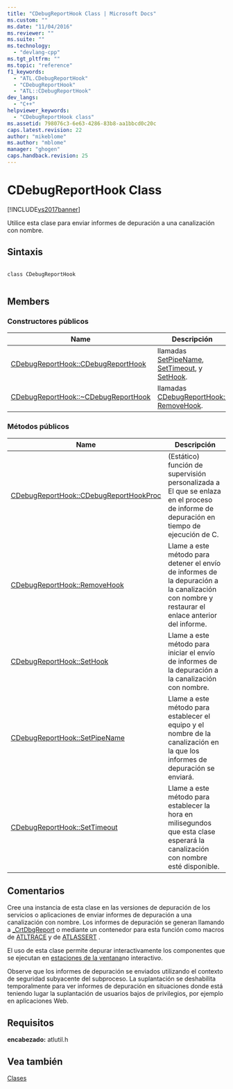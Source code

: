 ```yaml
---
title: "CDebugReportHook Class | Microsoft Docs"
ms.custom: ""
ms.date: "11/04/2016"
ms.reviewer: ""
ms.suite: ""
ms.technology: 
  - "devlang-cpp"
ms.tgt_pltfrm: ""
ms.topic: "reference"
f1_keywords: 
  - "ATL.CDebugReportHook"
  - "CDebugReportHook"
  - "ATL::CDebugReportHook"
dev_langs: 
  - "C++"
helpviewer_keywords: 
  - "CDebugReportHook class"
ms.assetid: 798076c3-6e63-4286-83b8-aa1bbcd0c20c
caps.latest.revision: 22
author: "mikeblome"
ms.author: "mblome"
manager: "ghogen"
caps.handback.revision: 25
---
```

# CDebugReportHook Class
[!INCLUDE[vs2017banner](../../assembler/inline/includes/vs2017banner.md)]

Utilice esta clase para enviar informes de depuración a una canalización con nombre.  
  
## Sintaxis  
  
```  
  
class CDebugReportHook  
  
```  
  
## Members  
  
### Constructores públicos  
  
|Name|Descripción|  
|----------|-----------------|  
|[CDebugReportHook::CDebugReportHook](../Topic/CDebugReportHook::CDebugReportHook.md)|llamadas [SetPipeName](../Topic/CDebugReportHook::SetPipeName.md), [SetTimeout](../Topic/CDebugReportHook::SetTimeout.md), y [SetHook](../Topic/CDebugReportHook::SetHook.md).|  
|[CDebugReportHook::~CDebugReportHook](../Topic/CDebugReportHook::~CDebugReportHook.md)|llamadas [CDebugReportHook:: RemoveHook](../Topic/CDebugReportHook::RemoveHook.md).|  
  
### Métodos públicos  
  
|Name|Descripción|  
|----------|-----------------|  
|[CDebugReportHook::CDebugReportHookProc](../Topic/CDebugReportHook::CDebugReportHookProc.md)|\(Estático\) función de supervisión personalizada a El que se enlaza en el proceso de informe de depuración en tiempo de ejecución de C.|  
|[CDebugReportHook::RemoveHook](../Topic/CDebugReportHook::RemoveHook.md)|Llame a este método para detener el envío de informes de la depuración a la canalización con nombre y restaurar el enlace anterior del informe.|  
|[CDebugReportHook::SetHook](../Topic/CDebugReportHook::SetHook.md)|Llame a este método para iniciar el envío de informes de la depuración a la canalización con nombre.|  
|[CDebugReportHook::SetPipeName](../Topic/CDebugReportHook::SetPipeName.md)|Llame a este método para establecer el equipo y el nombre de la canalización en la que los informes de depuración se enviará.|  
|[CDebugReportHook::SetTimeout](../Topic/CDebugReportHook::SetTimeout.md)|Llame a este método para establecer la hora en milisegundos que esta clase esperará la canalización con nombre esté disponible.|  
  
## Comentarios  
 Cree una instancia de esta clase en las versiones de depuración de los servicios o aplicaciones de enviar informes de depuración a una canalización con nombre.  Los informes de depuración se generan llamando a [\_CrtDbgReport](../../c-runtime-library/reference/crtdbgreport-crtdbgreportw.md) o mediante un contenedor para esta función como macros de [ATLTRACE](../Topic/ATLTRACE%20\(ATL\).md) y de [ATLASSERT](../Topic/ATLASSERT.md) .  
  
 El uso de esta clase permite depurar interactivamente los componentes que se ejecutan en [estaciones de la ventana](http://msdn.microsoft.com/library/windows/desktop/ms687096)no interactivo.  
  
 Observe que los informes de depuración se enviados utilizando el contexto de seguridad subyacente del subproceso.  La suplantación se deshabilita temporalmente para ver informes de depuración en situaciones donde está teniendo lugar la suplantación de usuarios bajos de privilegios, por ejemplo en aplicaciones Web.  
  
## Requisitos  
 **encabezado:** atlutil.h  
  
## Vea también  
 [Clases](../../atl/reference/atl-classes.md)